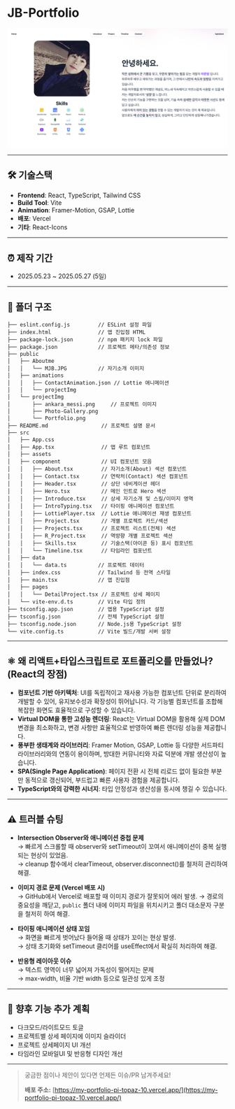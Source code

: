 # JB-Portfolio

![미리보기](public/projectImg/Portfolio.png)

---

## 🛠️ 기술스택

- **Frontend**: React, TypeScript, Tailwind CSS
- **Build Tool**: Vite
- **Animation**: Framer-Motion, GSAP, Lottie
- **배포**: Vercel
- **기타**: React-Icons

---

## ⏰ 제작 기간

- 2025.05.23 ~ 2025.05.27 (5일)

---

## 📁 폴더 구조

```
├── eslint.config.js         // ESLint 설정 파일
├── index.html               // 앱 진입점 HTML
├── package-lock.json        // npm 패키지 lock 파일
├── package.json             // 프로젝트 메타/의존성 정보
├── public
│   ├── Aboutme
│   │   └── MJB.JPG          // 자기소개 이미지
│   ├── animations
│   │   ├── ContactAnimation.json // Lottie 애니메이션
│   │   └── projectImg
│   └── projectImg
│       ├── ankara_messi.png     // 프로젝트 이미지
│       ├── Photo-Gallery.png
│       └── Portfolio.png
├── README.md                 // 프로젝트 설명 문서
├── src
│   ├── App.css
│   ├── App.tsx               // 앱 루트 컴포넌트
│   ├── assets
│   ├── component             // UI 컴포넌트 모음
│   │   ├── About.tsx         // 자기소개(About) 섹션 컴포넌트
│   │   ├── Contact.tsx       // 연락처(Contact) 섹션 컴포넌트
│   │   ├── Header.tsx        // 상단 네비게이션 헤더
│   │   ├── Hero.tsx          // 메인 인트로 Hero 섹션
│   │   ├── Introduce.tsx     // 상세 자기소개 및 스킬/이미지 영역
│   │   ├── IntroTyping.tsx   // 타이핑 애니메이션 컴포넌트
│   │   ├── LottiePlayer.tsx  // Lottie 애니메이션 재생 컴포넌트
│   │   ├── Project.tsx       // 개별 프로젝트 카드/섹션
│   │   ├── Projects.tsx      // 프로젝트 리스트(전체) 섹션
│   │   ├── R_Project.tsx     // 역방향 개별 프로젝트 섹션
│   │   ├── Skills.tsx        // 기술스택(아이콘 등) 표시 컴포넌트
│   │   └── Timeline.tsx      // 타임라인 컴포넌트
│   ├── data
│   │   └── data.ts          // 프로젝트 데이터
│   ├── index.css            // Tailwind 등 전역 스타일
│   ├── main.tsx             // 앱 진입점
│   ├── pages
│   │   └── DetailProject.tsx // 프로젝트 상세 페이지
│   └── vite-env.d.ts        // Vite 타입 정의
├── tsconfig.app.json        // 앱용 TypeScript 설정
├── tsconfig.json            // 전체 TypeScript 설정
├── tsconfig.node.json       // Node.js용 TypeScript 설정
└── vite.config.ts           // Vite 빌드/개발 서버 설정
```

---

## ⚛️ 왜 리액트+타입스크립트로 포트폴리오를 만들었나? (React의 장점)

- **컴포넌트 기반 아키텍처**: UI를 독립적이고 재사용 가능한 컴포넌트 단위로 분리하여 개발할 수 있어, 유지보수성과 확장성이 뛰어납니다. 각 기능별 컴포넌트를 조합해 복잡한 화면도 효율적으로 구성할 수 있습니다.
- **Virtual DOM을 통한 고성능 렌더링**: React는 Virtual DOM을 활용해 실제 DOM 변경을 최소화하고, 변경 사항만 효율적으로 반영하여 빠른 렌더링 성능을 제공합니다.
- **풍부한 생태계와 라이브러리**: Framer Motion, GSAP, Lottie 등 다양한 서드파티 라이브러리와의 연동이 용이하며, 방대한 커뮤니티와 자료 덕분에 개발 생산성이 높습니다.
- **SPA(Single Page Application)**: 페이지 전환 시 전체 리로드 없이 필요한 부분만 동적으로 갱신되어, 부드럽고 빠른 사용자 경험을 제공합니다.
- **TypeScript와의 강력한 시너지**: 타입 안정성과 생산성을 동시에 챙길 수 있습니다.

---

## ⚠️ 트러블 슈팅

- **Intersection Observer와 애니메이션 중첩 문제**  
  → 빠르게 스크롤할 때 observer와 setTimeout이 꼬여서 애니메이션이 중복 실행되는 현상이 있었음.  
  → cleanup 함수에서 clearTimeout, observer.disconnect()를 철저히 관리하여 해결.

- **이미지 경로 문제 (Vercel 배포 시)**  
  → GitHub에서 Vercel로 배포할 때 이미지 경로가 잘못되어 에러 발생.
  → 경로의 중요성을 깨닫고, `public` 폴더 내에 이미지 파일을 위치시키고 폴더 대소문자 구분을 철저히 하여 해결.

- **타이핑 애니메이션 상태 꼬임**  
  → 화면을 빠르게 벗어났다 들어올 때 상태가 꼬이는 현상 발생.  
  → 상태 초기화와 setTimeout 클리어를 useEffect에서 확실히 처리하여 해결.

- **반응형 레이아웃 이슈**  
  → 텍스트 영역이 너무 넓어져 가독성이 떨어지는 문제  
  → max-width, 비율 기반 width 등으로 일관성 있게 조정

---

## 🚀 향후 기능 추가 계획

- 다크모드/라이트모드 토글
- 프로젝트별 상세 페이지에 이미지 슬라이더
- 프로젝트 상세페이지 UI 개선
- 타임라인 모바일UI 및 반응형 디자인 개선

---

> 궁금한 점이나 제안이 있다면 언제든 이슈/PR 남겨주세요!
>
> **배포 주소:** [https://my-portfolio-pi-topaz-10.vercel.app/](https://my-portfolio-pi-topaz-10.vercel.app/)
